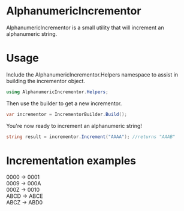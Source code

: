 # AlphanumericIncrementor

AlphanumericIncrementor is a small utility that will increment an alphanumeric string.

# Usage
Include the AlphanumericIncrementor.Helpers namespace to assist in building the incrementor object.
```C#
using AlphanumericIncrementor.Helpers;
```
Then use the builder to get a new incrementor.
```C#
var incrementor = IncrementorBuilder.Build();
```
You're now ready to increment an alphanumeric string!
```C#
string result = incrementor.Increment("AAAA"); //returns "AAAB"
```

# Incrementation examples
0000 -> 0001  
0009 -> 000A  
000Z -> 0010  
ABCD -> ABCE  
ABCZ -> ABD0  
